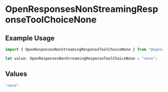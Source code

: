 # OpenResponsesNonStreamingResponseToolChoiceNone

## Example Usage

```typescript
import { OpenResponsesNonStreamingResponseToolChoiceNone } from "@openrouter/sdk/models";

let value: OpenResponsesNonStreamingResponseToolChoiceNone = "none";
```

## Values

```typescript
"none"
```